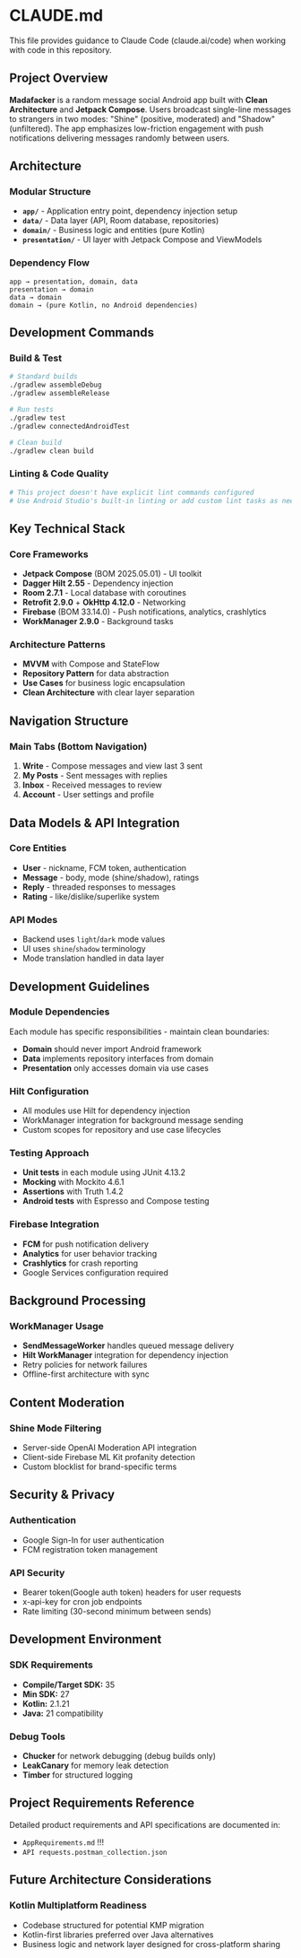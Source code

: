 # CLAUDE.md

This file provides guidance to Claude Code (claude.ai/code) when working with code in this repository.

## Project Overview

**Madafacker** is a random message social Android app built with **Clean Architecture** and **Jetpack Compose**. Users broadcast single-line
messages to strangers in two modes: "Shine" (positive, moderated) and "Shadow" (unfiltered). The app emphasizes low-friction engagement with
push notifications delivering messages randomly between users.

## Architecture

### Modular Structure

- **`app/`** - Application entry point, dependency injection setup
- **`data/`** - Data layer (API, Room database, repositories)
- **`domain/`** - Business logic and entities (pure Kotlin)
- **`presentation/`** - UI layer with Jetpack Compose and ViewModels

### Dependency Flow

```
app → presentation, domain, data
presentation → domain
data → domain
domain → (pure Kotlin, no Android dependencies)
```

## Development Commands

### Build & Test

```bash
# Standard builds
./gradlew assembleDebug
./gradlew assembleRelease

# Run tests
./gradlew test
./gradlew connectedAndroidTest

# Clean build
./gradlew clean build
```

### Linting & Code Quality

```bash
# This project doesn't have explicit lint commands configured
# Use Android Studio's built-in linting or add custom lint tasks as needed
```

## Key Technical Stack

### Core Frameworks

- **Jetpack Compose** (BOM 2025.05.01) - UI toolkit
- **Dagger Hilt 2.55** - Dependency injection
- **Room 2.7.1** - Local database with coroutines
- **Retrofit 2.9.0** + **OkHttp 4.12.0** - Networking
- **Firebase** (BOM 33.14.0) - Push notifications, analytics, crashlytics
- **WorkManager 2.9.0** - Background tasks

### Architecture Patterns

- **MVVM** with Compose and StateFlow
- **Repository Pattern** for data abstraction
- **Use Cases** for business logic encapsulation
- **Clean Architecture** with clear layer separation

## Navigation Structure

### Main Tabs (Bottom Navigation)

1. **Write** - Compose messages and view last 3 sent
2. **My Posts** - Sent messages with replies
3. **Inbox** - Received messages to review
4. **Account** - User settings and profile

## Data Models & API Integration

### Core Entities

- **User** - nickname, FCM token, authentication
- **Message** - body, mode (shine/shadow), ratings
- **Reply** - threaded responses to messages
- **Rating** - like/dislike/superlike system

### API Modes

- Backend uses `light`/`dark` mode values
- UI uses `shine`/`shadow` terminology
- Mode translation handled in data layer

## Development Guidelines

### Module Dependencies

Each module has specific responsibilities - maintain clean boundaries:

- **Domain** should never import Android framework
- **Data** implements repository interfaces from domain
- **Presentation** only accesses domain via use cases

### Hilt Configuration

- All modules use Hilt for dependency injection
- WorkManager integration for background message sending
- Custom scopes for repository and use case lifecycles

### Testing Approach

- **Unit tests** in each module using JUnit 4.13.2
- **Mocking** with Mockito 4.6.1
- **Assertions** with Truth 1.4.2
- **Android tests** with Espresso and Compose testing

### Firebase Integration

- **FCM** for push notification delivery
- **Analytics** for user behavior tracking
- **Crashlytics** for crash reporting
- Google Services configuration required

## Background Processing

### WorkManager Usage

- **SendMessageWorker** handles queued message delivery
- **Hilt WorkManager** integration for dependency injection
- Retry policies for network failures
- Offline-first architecture with sync

## Content Moderation

### Shine Mode Filtering

- Server-side OpenAI Moderation API integration
- Client-side Firebase ML Kit profanity detection
- Custom blocklist for brand-specific terms

## Security & Privacy

### Authentication

- Google Sign-In for user authentication
- FCM registration token management


### API Security

- Bearer token(Google auth token) headers for user requests
- x-api-key for cron job endpoints
- Rate limiting (30-second minimum between sends)

## Development Environment

### SDK Requirements

- **Compile/Target SDK:** 35
- **Min SDK:** 27
- **Kotlin:** 2.1.21
- **Java:** 21 compatibility

### Debug Tools

- **Chucker** for network debugging (debug builds only)
- **LeakCanary** for memory leak detection
- **Timber** for structured logging

## Project Requirements Reference

Detailed product requirements and API specifications are documented in:

- `AppRequirements.md` !!!
- `API requests.postman_collection.json`

## Future Architecture Considerations

### Kotlin Multiplatform Readiness

- Codebase structured for potential KMP migration
- Kotlin-first libraries preferred over Java alternatives
- Business logic and network layer designed for cross-platform sharing